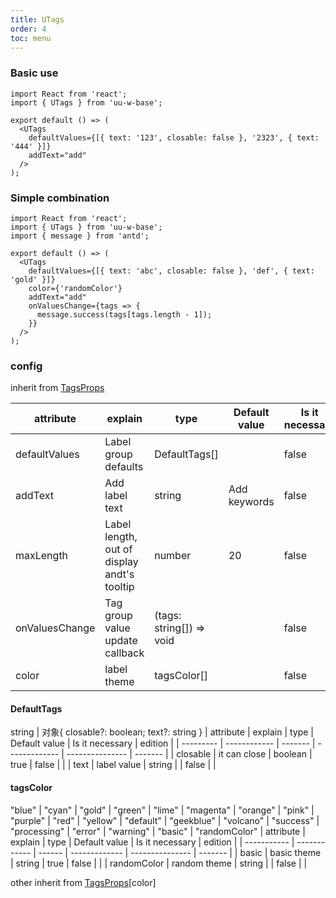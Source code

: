 ```yaml
---
title: UTags
order: 4
toc: menu
---
```


### Basic use

```tsx
import React from 'react';
import { UTags } from 'uu-w-base';

export default () => (
  <UTags
    defaultValues={[{ text: '123', closable: false }, '2323', { text: '444' }]}
    addText="add"
  />
);
```

### Simple combination

```tsx
import React from 'react';
import { UTags } from 'uu-w-base';
import { message } from 'antd';

export default () => (
  <UTags
    defaultValues={[{ text: 'abc', closable: false }, 'def', { text: 'gold' }]}
    color={'randomColor'}
    addText="add"
    onValuesChange={tags => {
      message.success(tags[tags.length - 1]);
    }}
  />
);
```

### config

inherit from [TagsProps](https://ant.design/components/tag-cn/#API)

| attribute      | explain                                     | type                     | Default value | Is it necessary | edition |
| -------------- | ------------------------------------------- | ------------------------ | ------------- | --------------- | ------- |
| defaultValues  | Label group defaults                        | DefaultTags[]            |               | false           |         |
| addText        | Add label text                              | string                   | Add keywords  | false           |         |
| maxLength      | Label length, out of display andt's tooltip | number                   | 20            | false           |         |
| onValuesChange | Tag group value update callback             | (tags: string[]) => void |               | false           |         |
| color          | label theme                                 | tagsColor[]              |               | false           |         |

#### DefaultTags

string | 对象{ closable?: boolean; text?: string }
| attribute | explain | type | Default value | Is it necessary | edition |
| --------- | ------------ | ------- | ------------- | --------------- | ------- |
| closable | it can close | boolean | true | false | |
| text | label value | string | | false | |

#### tagsColor

"blue" | "cyan" | "gold" | "green" | "lime" | "magenta" | "orange" | "pink" | "purple" | "red" | "yellow" | "default" | "geekblue" | "volcano" | "success" | "processing" | "error" | "warning" | "basic" | "randomColor"
| attribute | explain | type | Default value | Is it necessary | edition |
| ----------- | ------------ | ------ | ------------- | --------------- | ------- |
| basic | basic theme | string | true | false | |
| randomColor | random theme | string | | false | |

other inherit from [TagsProps](https://ant.design/components/tag-cn/#API)[color]
